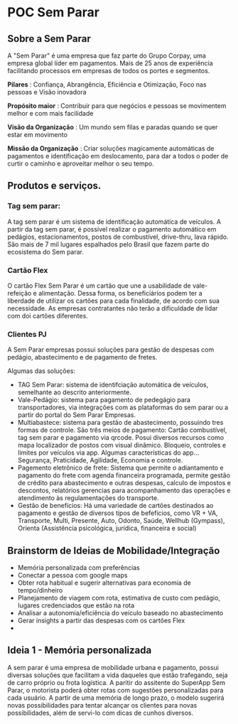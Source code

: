 # POC Sem Parar

## Sobre a Sem Parar
A "Sem Parar" é uma empresa que faz parte do Grupo Corpay, uma empresa global líder em pagamentos. Mais de 25 anos de experiẽncia facilitando processos em empresas de todos os portes e segmentos.

**Pilares**
: Confiança, Abrangência, Eficiência e Otimização, Foco nas pessoas e Visão inovadora

**Propósito maior**
: Contribuir para que negócios e pessoas se movimentem melhor e com mais facilidade

**Visão da Organização**
: Um mundo sem filas e paradas quando se quer estar em movimento

**Missão da Organização**
: Criar soluções magicamente automáticas de pagamentos e identificação em deslocamento, para dar a todos o poder de curtir o caminho e aproveitar melhor o seu tempo.

## Produtos e serviços. 

### Tag sem parar:
A tag sem parar é um sistema de identificação automática de veículos. A partir da tag sem parar, é possível realizar o pagamento automático em pedágios, estacionamentos, postos de combustível, drive-thru, lava rápido. São mais de 7 mil lugares espalhados pelo Brasil que fazem parte do ecosistema do Sem parar.

### Cartão Flex
O cartão Flex Sem Parar é um cartão que une a usabilidade de vale-refeição e alimentação. Dessa forma, os beneficiários podem ter a liberdade de utilizar os cartões para cada finalidade, de acordo com sua necessidade. As empresas contratantes não terão a dificuldade de lidar com doi cartões diferentes.

### Clientes PJ
A Sem Parar empresas possui soluções para gestão de despesas com pedágio, abastecimento e de pagamento de fretes.

Algumas das soluções:
- TAG Sem Parar: sistema de identifciação automática de veículos, semelhante ao descrito anteriormente.
- Vale-Pedágio: sistema para pagamento de pedegágio para transportadores, via integrações com as plataformas do sem parar ou a partir do portal do Sem Parar Empresas.
- Multiabastece: sistema para gestão de abastecimento, possuindo tres formas de controle. São três meios de pagamento: Cartão combustível, tag sem parar e pagamento via qrcode. Posui diversos recursos como mapa localizador de postos com visual dinâmico. Bloqueio, controles e limites por veículos via app. Algumas características do app... Segurança, Praticidade, Agilidade, Economia e controle.
- Pagemento eletrônico de frete: Sistema que permite o adiantamento e pagamento do frete com agenda financeira programada, permite gestão de crédito para abastecimento e outras despesas, calculo de impostos e descontos, relatórios gerencias para acompanhamento das operações e atendimento às regulamentações do transporte.
- Gestão de benefícios: Há uma variedade de cartões destinados ao pagamento e gestão de diversos tipos de befefícios, como VR + VA, Transporte, Multi, Presente, Auto, Odonto, Saúde, Wellhub (Gympass), Orienta (Assistência psicológica, jurídica, financeira e social)

## Brainstorm de Ideias de Mobilidade/Integração

* Memória personalizada com preferências
* Conectar a pessoa com google maps
* Obter rota habitual e sugerir alternativas para economia de tempo/dinheiro
* Planejamento de viagem com rota, estimativa de custo com pedágio, lugares credenciados que estão na rota
* Analisar a autonomia/eficiência do veículo baseado no abastecimento
* Gerar insights a partir das despesas com os cartões Flex
* 

## Ideia 1 - Memória personalizada
A sem parar é uma empresa de mobilidade urbana e pagamento, possui diversas soluções que facilitam a vida daqueles que estão trafegando, seja de carro próprio ou frota logística. A paritir do assitente do SuperApp Sem Parar, o motorista poderá obter rotas com sugestões personalizadas para cada usuário. A partir de uma memória de longo prazo, o modelo sugerirá novas possibilidades para tentar alcançar os clientes para novas possibilidades, além de servi-lo com dicas de cunhos diversos.
